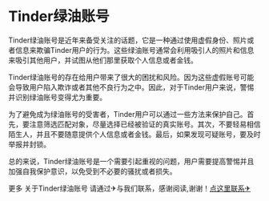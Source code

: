 # Tinder绿油账号

Tinder绿油账号是近年来备受关注的话题，它是一种通过使用虚假身份、照片或者信息来欺骗Tinder用户的行为。这些绿油账号通常会利用吸引人的照片和信息来吸引其他用户，并试图从他们那里获取个人信息或者金钱。

Tinder绿油账号的存在给用户带来了很大的困扰和风险。因为这些虚假账号可能会导致用户陷入欺诈或者其他不良行为之中。因此，对于Tinder用户来说，警惕并识别绿油账号变得尤为重要。

为了避免成为绿油账号的受害者，Tinder用户可以通过一些方法来保护自己。首先，要注意筛选匹配对象，尽量选择已经被验证的真实账号。其次，不要轻易相信陌生人，并且不要随意提供个人信息或者金钱。最后，如果发现可疑账号，要及时举报并封锁。

总的来说，Tinder绿油账号是一个需要引起重视的问题，用户需要提高警惕并且加强自我保护意识，以免受到不必要的骚扰或者损失。

更多 关于Tinder绿油账号 请通过✈与我们联系，感谢阅读,谢谢！[点这里联系✈](https://tg.k02.cc)